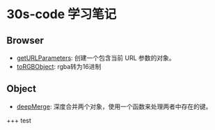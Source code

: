 # 30s-code 学习笔记

## Browser
- [getURLParameters](Js/Browser/getURLParameters.md): 创建一个包含当前 URL 参数的对象。
- [toRGBObject](Js/Browser/toRGBObject.md): rgba转为16进制

## Object
- [deepMerge](Js/Object/deepMerge.md): 深度合并两个对象，使用一个函数来处理两者中存在的键。

+++ 
test
